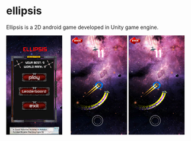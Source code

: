 # ellipsis
Ellipsis is a 2D android game developed in Unity game engine.

<p align="center">
  <img src="Assets/screenshots/scr2.png" width="30%" align="left" title="Ellipsis - Menu">
  <img src="Assets/screenshots/sc1.png" width="30%" title="Ellipsis">
  <img src="Assets/screenshots/sc1.png" width="30%" title="Ellipsis">
</p>


